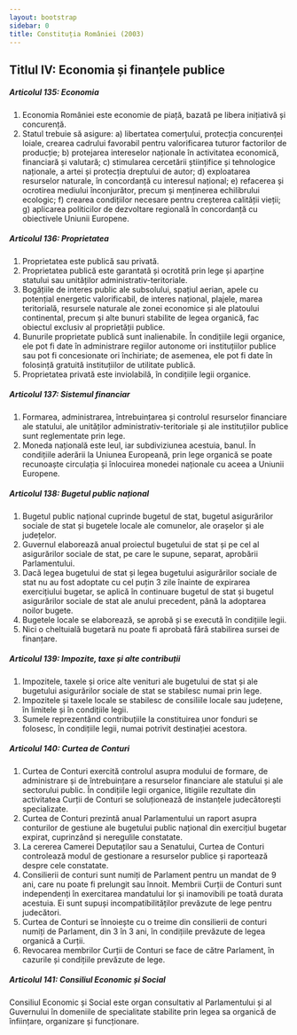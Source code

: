 ```yaml
---
layout: bootstrap
sidebar: 0
title: Constituția României (2003)
---
```


## Titlul IV: Economia și finanțele publice

##### **Articolul 135**: *Economia*

1. Economia României este economie de piață, bazată pe libera inițiativă și concurență.
1. Statul trebuie să asigure:
a) libertatea comerțului, protecția concurenței loiale, crearea cadrului favorabil pentru valorificarea tuturor factorilor de producție;
b) protejarea intereselor naționale în activitatea economică, financiară și valutară;
c) stimularea cercetării științifice și tehnologice naționale, a artei și protecția dreptului de autor;
d) exploatarea resurselor naturale, în concordanță cu interesul național;
e) refacerea și ocrotirea mediului înconjurător, precum și menținerea echilibrului ecologic;
f) crearea condițiilor necesare pentru creșterea calității vieții;
g) aplicarea politicilor de dezvoltare regională în concordanță cu obiectivele Uniunii Europene.

##### **Articolul 136**: *Proprietatea*

1. Proprietatea este publică sau privată.
1. Proprietatea publică este garantată și ocrotită prin lege și aparține statului sau unităților administrativ-teritoriale.
1. Bogățiile de interes public ale subsolului, spațiul aerian, apele cu potențial energetic valorificabil, de interes național, plajele, marea teritorială, resursele naturale ale zonei economice și ale platoului continental, precum și alte bunuri stabilite de legea organică, fac obiectul exclusiv al proprietății publice.
1. Bunurile proprietate publică sunt inalienabile. În condițiile legii organice, ele pot fi date în administrare regiilor autonome ori instituțiilor publice sau pot fi concesionate ori închiriate; de asemenea, ele pot fi date în folosință gratuită instituțiilor de utilitate publică.
1. Proprietatea privată este inviolabilă, în condițiile legii organice.

##### **Articolul 137**: *Sistemul financiar*

1. Formarea, administrarea, întrebuințarea și controlul resurselor financiare ale statului, ale unităților administrativ-teritoriale și ale instituțiilor publice sunt reglementate prin lege.
1. Moneda națională este leul, iar subdiviziunea acestuia, banul. În condițiile aderării la Uniunea Europeană, prin lege organică se poate recunoaște circulația și înlocuirea monedei naționale cu aceea a Uniunii Europene.

##### **Articolul 138**: *Bugetul public național*

1. Bugetul public național cuprinde bugetul de stat, bugetul asigurărilor sociale de stat și bugetele locale ale comunelor, ale orașelor și ale județelor.
1. Guvernul elaborează anual proiectul bugetului de stat și pe cel al asigurărilor sociale de stat, pe care le supune, separat, aprobării Parlamentului.
1. Dacă legea bugetului de stat și legea bugetului asigurărilor sociale de stat nu au fost adoptate cu cel puțin 3 zile înainte de expirarea exercițiului bugetar, se aplică în continuare bugetul de stat și bugetul asigurărilor sociale de stat ale anului precedent, până la adoptarea noilor bugete.
1. Bugetele locale se elaborează, se aprobă și se execută în condițiile legii.
1. Nici o cheltuială bugetară nu poate fi aprobată fără stabilirea sursei de finanțare.

##### **Articolul 139**: *Impozite, taxe și alte contribuții*

1. Impozitele, taxele și orice alte venituri ale bugetului de stat și ale bugetului asigurărilor sociale de stat se stabilesc numai prin lege.
1. Impozitele și taxele locale se stabilesc de consiliile locale sau județene, în limitele și în condițiile legii.
1. Sumele reprezentând contribuțiile la constituirea unor fonduri se folosesc, în condițiile legii, numai potrivit destinației acestora.

##### **Articolul 140**: *Curtea de Conturi*

1. Curtea de Conturi exercită controlul asupra modului de formare, de administrare și de întrebuințare a resurselor financiare ale statului și ale sectorului public. În condițiile legii organice, litigiile rezultate din activitatea Curții de Conturi se soluționează de instanțele judecătorești specializate.
1. Curtea de Conturi prezintă anual Parlamentului un raport asupra conturilor de gestiune ale bugetului public național din exercițiul bugetar expirat, cuprinzând și neregulile constatate.
1. La cererea Camerei Deputaților sau a Senatului, Curtea de Conturi controlează modul de gestionare a resurselor publice și raportează despre cele constatate.
1. Consilierii de conturi sunt numiți de Parlament pentru un mandat de 9 ani, care nu poate fi prelungit sau înnoit. Membrii Curții de Conturi sunt independenți în exercitarea mandatului lor și inamovibili pe toată durata acestuia. Ei sunt supuși incompatibilităților prevăzute de lege pentru judecători.
1. Curtea de Conturi se înnoiește cu o treime din consilierii de conturi numiți de Parlament, din 3 în 3 ani, în condițiile prevăzute de legea organică a Curții.
1. Revocarea membrilor Curții de Conturi se face de către Parlament, în cazurile și condițiile prevăzute de lege.

##### **Articolul 141**: *Consiliul Economic și Social*

Consiliul Economic și Social este organ consultativ al Parlamentului și al Guvernului în domeniile de specialitate stabilite prin legea sa organică de înființare, organizare și funcționare.